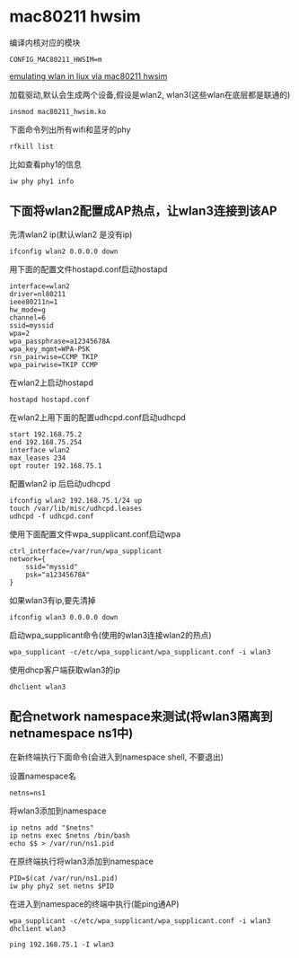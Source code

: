 # mac80211 hwsim

编译内核对应的模块

	CONFIG_MAC80211_HWSIM=m

[emulating wlan in liux via mac80211 hwsim](https://linuxembedded.fr/2021/01/emulating-wlan-in-linux-part-ii-mac80211hwsim)

加载驱动,默认会生成两个设备,假设是wlan2, wlan3(这些wlan在底层都是联通的)

	insmod mac80211_hwsim.ko

下面命令列出所有wifi和蓝牙的phy

	rfkill list

比如查看phy1的信息

	iw phy phy1 info

## 下面将wlan2配置成AP热点，让wlan3连接到该AP

先清wlan2 ip(默认wlan2 是没有ip)

	ifconfig wlan2 0.0.0.0 down

用下面的配置文件hostapd.conf启动hostapd

	interface=wlan2
	driver=nl80211
	ieee80211n=1
	hw_mode=g
	channel=6
	ssid=myssid
	wpa=2
	wpa_passphrase=a12345678A
	wpa_key_mgmt=WPA-PSK
	rsn_pairwise=CCMP TKIP
	wpa_pairwise=TKIP CCMP

在wlan2上启动hostapd

	hostapd hostapd.conf

在wlan2上用下面的配置udhcpd.conf启动udhcpd

	start 192.168.75.2
	end 192.168.75.254
	interface wlan2
	max_leases 234
	opt router 192.168.75.1

配置wlan2 ip 后启动udhcpd

	ifconfig wlan2 192.168.75.1/24 up
	touch /var/lib/misc/udhcpd.leases
	udhcpd -f udhcpd.conf

使用下面配置文件wpa_supplicant.conf启动wpa

	ctrl_interface=/var/run/wpa_supplicant
	network={
		ssid="myssid"
		psk="a12345678A"
	}

如果wlan3有ip,要先清掉

	ifconfig wlan3 0.0.0.0 down

启动wpa_supplicant命令(使用的wlan3连接wlan2的热点)

	wpa_supplicant -c/etc/wpa_supplicant/wpa_supplicant.conf -i wlan3

使用dhcp客户端获取wlan3的ip

	dhclient wlan3

## 配合network namespace来测试(将wlan3隔离到netnamespace ns1中)

在新终端执行下面命令(会进入到namespace shell, 不要退出)

设置namespace名

	netns=ns1

将wlan3添加到namespace

	ip netns add "$netns"
	ip netns exec $netns /bin/bash
	echo $$ > /var/run/ns1.pid

在原终端执行将wlan3添加到namespace

	PID=$(cat /var/run/ns1.pid)
	iw phy phy2 set netns $PID

在进入到namespace的终端中执行(能ping通AP)

	wpa_supplicant -c/etc/wpa_supplicant/wpa_supplicant.conf -i wlan3
	dhclient wlan3

	ping 192.168.75.1 -I wlan3
